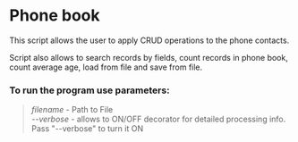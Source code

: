 # Phone book

This script allows the user to apply CRUD operations to the phone contacts.

Script also allows to search records by fields, count records in phone book,
count average age, load from file and save from file.


### To run the program use parameters:  
>*filename* - Path to File  
>*--verbose* - allows to ON/OFF decorator for detailed processing info. Pass "--verbose" to turn it ON

